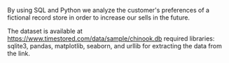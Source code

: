 By using SQL and Python we analyze the customer's preferences of a fictional record store in order to increase our sells in the future.

The dataset is available at https://www.timestored.com/data/sample/chinook.db
required libraries: sqlite3, pandas, matplotlib, seaborn, and urllib for extracting the data from the link.

